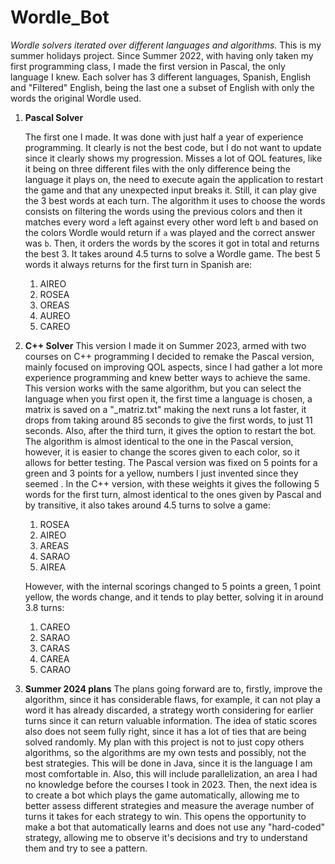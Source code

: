 ﻿# Wordle_Bot
 *Wordle solvers iterated over different languages and algorithms.*
This is my summer holidays project. Since Summer 2022, with having only taken my first programming class, I made the first version in Pascal, the only language I knew.
Each solver has 3 different languages, Spanish, English and "Filtered" English, being the last one a subset of English with only the words the original Wordle used.
 

 1. **Pascal Solver**

    The first one I made. It was done with just half a year of experience programming. It clearly is not the best code, but I do not want to update since it clearly shows my progression. Misses a lot of QOL features, like it being on three different files with the only difference being the language it plays on, the need to execute again the application to restart the game and that any unexpected input breaks it. Still, it can play give the 3 best words at each turn. 
    The algorithm it uses to choose the words consists on filtering the words using the previous colors and then it matches every word `a` left against every other word left `b` and based on the colors Wordle would return if `a` was played and the correct answer was `b`. Then, it orders the words by the scores it got in total and returns the best 3. It takes around 4.5 turns to solve a Wordle game.
    The best 5 words it always returns for the first turn in Spanish are:

    1. AIREO
    2. ROSEA
    3. OREAS
    4. AUREO
    5. CAREO
	 
2. **C++ Solver**
    This version I made it on Summer 2023, armed with two courses on C++ programming I decided to remake the Pascal version, mainly focused on improving QOL aspects, since I had gather a lot more experience programming and knew better ways to achieve the same. This version works with the same algorithm, but you can select the language when you first open it, the first time a language is chosen, a matrix is saved on a "<language>_matriz.txt" making the next runs a lot faster, it drops from taking around 85 seconds to give the first words, to just 11 seconds. Also, after the third turn, it gives the option to restart the bot.
    The algorithm is almost identical to the one in the Pascal version, however, it is easier to change the scores given to each color, so it allows for better testing. The Pascal version was fixed on 5 points for a green and 3 points for a yellow, numbers I just invented since they seemed . In the C++ version, with these weights it gives the following 5 words for the first turn, almost identical to the ones given by Pascal and by transitive, it also takes around 4.5 turns to solve a game:
 	1. ROSEA
    2. AIREO
    3. AREAS
    4. SARAO
    5. AIREA

    However, with the internal scorings changed to 5 points a green, 1 point yellow, the words change, and it tends to play better, solving it in around 3.8 turns:

    1. CAREO
    2. SARAO
    3. CARAS
    4. CAREA
    5. CARAO
 
3. **Summer 2024 plans**
    The plans going forward are to, firstly, improve the algorithm, since it has considerable flaws, for example, it can not play a word it has already discarded, a strategy worth considering for earlier turns since it can return valuable information. The idea of static scores also does not seem fully right, since it has a lot of ties that are being solved randomly. My plan with this project is not to just copy others algorithms, so the algorithms are my own tests and possibly, not the best strategies. This will be done in Java, since it is the language I am most comfortable in. Also, this will include parallelization, an area I had no knowledge before the courses I took in 2023. Then, the next idea is to create a bot which plays the game automatically, allowing me to better assess different strategies and measure the average number of turns it takes for each strategy to win.
    This opens the opportunity to make a bot that automatically learns and does not use any "hard-coded" strategy, allowing me  to observe it's decisions and try to understand them and try to see a pattern.
		






	 




